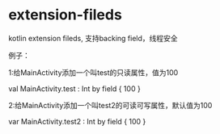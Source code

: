 # extension-fileds
kotlin extension fileds, 支持backing field，线程安全

例子：

1:给MainActivity添加一个叫test的只读属性，值为100

val MainActivity.test : Int by field { 100 }



2:给MainActivity添加一个叫test2的可读可写属性，默认值为100

var MainActivity.test2 : Int by field { 100 }
